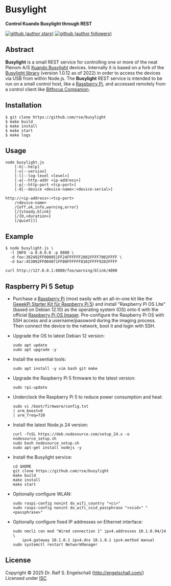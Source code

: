 
Busylight
=========

**Control Kuando Busylight through REST**

[![github (author stars)](https://img.shields.io/github/stars/rse?logo=github&label=author%20stars&color=%233377aa)](https://github.com/rse)
[![github (author followers)](https://img.shields.io/github/followers/rse?label=author%20followers&logo=github&color=%234477aa)](https://github.com/rse)

Abstract
--------

**Busylight** is a small REST service for controlling one or more of the neat
Plenom A/S [Kuando Busylight](https://busylight.com/) devices.
Internally it is based on a fork of the
[Busylight library](https://github.com/yaddran/busylight) (version 1.0.12 as of 2022)
in order to access the devices via USB from within Node.js. The **Busylight**
REST service is intended to be run on a small control host, like a [Raspberry Pi](https://www.raspberrypi.com/),
and accessed remotely from a control client like [Bitfocus Companion](https://bitfocus.io/companion).

Installation
------------

```
$ git clone https://github.com/rse/busylight
$ make build
$ make install
$ make start
$ make logs
```

Usage
-----

```
node busylight.js
    [-h|--help]
    [-v|--version]
    [-l|--log-level <level>]
    [-a|--http-addr <ip-address>]
    [-p|--http-port <tcp-port>]
    [-d|--device <device-name>:<device-serial>]
```

```
http://<ip-address>:<tcp-port>
    /<device-name>
    /{off,ok,info,warning,error}
    [/{steady,blink}
    [/{0,<duration>}
    [/quiet]]]
```

Example
-------

```
$ node busylight.js \
  -l INFO -a 0.0.0.0 -p 8080 \
  -d foo:382492FF000051FF24FFFFFF2802FFFF7002FFFF \
  -d bar:453092FF004071FF08FFFFFF8102FFFF9202FFFF
```

```
curl http://127.0.0.1:8080/foo/warning/blink/4000
```

Raspberry Pi 5 Setup
--------------------

- Purchase a [Raspberry Pi](https://www.raspberrypi.com/) (most easily with an all-in-one kit
  like the [GeeekPi Starter Kit für Raspberry Pi 5](https://www.amazon.de/dp/B0CSBVH8K9?ref=ppx_yo2ov_dt_b_fed_asin_title&th=1)) and
  install "Raspberry Pi OS Lite" (based on Debian 12.10)
  as the operating system (OS) onto it with the
  official [Raspberry Pi OS Imager](https://www.raspberrypi.com/software/).
  Pre-configure the Raspberry Pi OS with SSH access and a username/password
  during the imaging process. Then connect the device to the
  network, boot it and login with SSH.

- Upgrade the OS to latest Debian 12 version:

    ```
    sudo apt update
    sudo apt upgrade -y
    ```

- Install the essential tools:

    ```
    sudo apt install -y vim bash git make
    ```

- Upgrade the Raspberry Pi 5 firmware to the latest version:

    ```
    sudo rpi-update
    ```

- Underclock the Raspberry Pi 5 to reduce power consumption and heat:

    ```
    sudo vi /boot/firmware/config.txt
    | arm_boost=0
    | arm_freq=720
    ```

- Install the latest Node.js 24 version:

    ```
    curl -fsSL https://deb.nodesource.com/setup_24.x -o nodesource_setup.sh
    sudo bash nodesource_setup.sh
    sudo apt-get install nodejs -y
    ```

- Install the Busylight service:

    ```
    cd $HOME
    git clone https://github.com/rse/busylight
    make build
    make install
    make start
    ```

- Optionally configure WLAN:

    ```
    sudo raspi-config nonint do_wifi_country "<cc>"
    sudo raspi-config nonint do_wifi_ssid_passphrase "<ssid>" "<passphrase>"
    ```

- Optionally configure fixed IP addresses on Ethernet interface:

    ```
    sudo nmcli con mod "Wired connection 1" ipv4.addresses 10.1.0.94/24 \
        ipv4.gateway 10.1.0.1 ipv4.dns 10.1.0.1 ipv4.method manual
    sudo systemctl restart NetworkManager
    ```

License
-------

Copyright &copy; 2025 Dr. Ralf S. Engelschall (http://engelschall.com/)<br/>
Licensed under [ISC](https://spdx.org/licenses/ISC)

